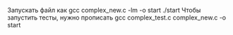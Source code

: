 Запускать файл как gcc complex_new.c -lm -o start
./start
Чтобы запустить тесты, нужно прописать gcc complex_test.c complex_new.c -o start
